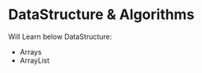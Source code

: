 # DataStructure & Algorithms

Will Learn below DataStructure: 
<ul>
 <li>Arrays</li>
 <li>ArrayList</li>
</ul>